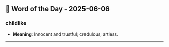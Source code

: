 ## 📅 Word of the Day - 2025-06-06

### **childlike**
- **Meaning**: Innocent and trustful; credulous; artless.

---
